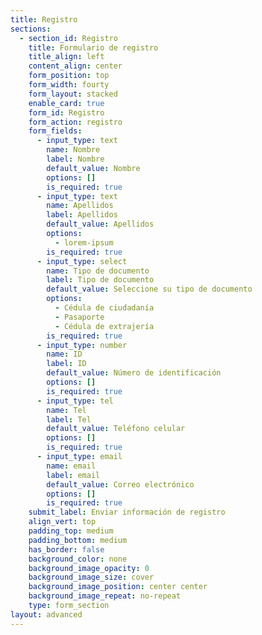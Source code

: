 ```yaml
---
title: Registro
sections:
  - section_id: Registro
    title: Formulario de registro
    title_align: left
    content_align: center
    form_position: top
    form_width: fourty
    form_layout: stacked
    enable_card: true
    form_id: Registro
    form_action: registro
    form_fields:
      - input_type: text
        name: Nombre
        label: Nombre
        default_value: Nombre
        options: []
        is_required: true
      - input_type: text
        name: Apellidos
        label: Apellidos
        default_value: Apellidos
        options:
          - lorem-ipsum
        is_required: true
      - input_type: select
        name: Tipo de documento
        label: Tipo de documento
        default_value: Seleccione su tipo de documento
        options:
          - Cédula de ciudadanía
          - Pasaporte
          - Cédula de extrajería
        is_required: true
      - input_type: number
        name: ID
        label: ID
        default_value: Número de identificación
        options: []
        is_required: true
      - input_type: tel
        name: Tel
        label: Tel
        default_value: Teléfono celular
        options: []
        is_required: true
      - input_type: email
        name: email
        label: email
        default_value: Correo electrónico
        options: []
        is_required: true
    submit_label: Enviar información de registro
    align_vert: top
    padding_top: medium
    padding_bottom: medium
    has_border: false
    background_color: none
    background_image_opacity: 0
    background_image_size: cover
    background_image_position: center center
    background_image_repeat: no-repeat
    type: form_section
layout: advanced
---
```

